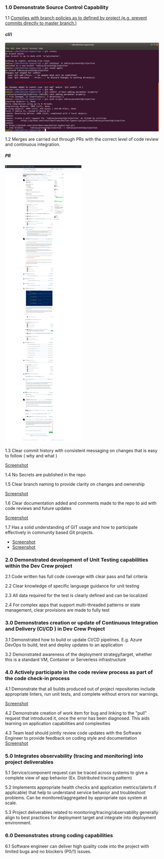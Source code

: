 ### 1.0	 Demonstrate Source Control Capability			
1.1 [Complies with branch policies as to defined by project (e.g. prevent commits directly to master branch.)](1-1.md) 

#### cli1
![Creating a new branch](images/1-1.png)

1.2	Merges are carried out through PRs with the correct level of code review and continuous integration.

##### PR
<img src="images/1-2.png" width="250px">


1.3 Clear commit history with consistent messaging on changes that is easy to follow ( why and what ) 

[Screenshot](#PR)

1.4 No Secrets are published in the repo


1.5 Clear branch naming to provide clarity on changes and ownership 

[Screenshot](#PR)

1.6 Clear documentation added and comments made to the repo to aid with code reviews and future updates 

[Screenshot](#PR)

1.7	 Has a solid understanding of GIT usage and how to participate effectively in community based Git projects. 
* [Screenshot](#PR)
* [Screenshot](#cli1)


### 2.0	 Demonstrated development of Unit Testing capabilities within the Dev Crew project 
2.1 Code written has full code coverage with clear pass and fail criteria 

2.2 Clear knowledge of specific language guidance for unit testing 

2.3 All data required for the test is clearly defined and can be localized

2.4 For complex apps that support multi-threaded patterns or state management, clear provisions are made to fully test 
	
### 3.0	 Demonstrates creation or update of Continuous Integration and Delivery (CI/CD ) in Dev Crew Project 
3.1 Demonstrated how to build or update CI/CD pipelines.  E.g. Azure DevOps to build, test and deploy updates to an application 

3.2 Demonstrated awareness of the deployment strategy/target, whether this is a standard VM, Container or Serverless infrastructure 
	
### 4.0	  Actively participate in the code review process as part of the code check-in process 
4.1 Demonstrate that all builds produced out of project repositories include appropriate linters, run unit tests, and complete without errors nor warnings.

[Screenshot](#PR)

4.2 Demonstrate creation of work item for bug and linking to the "pull" request that introduced it, once the error has been diagnosed. This aids learning on application capabilities and complexities

4.3 Team lead should jointly review code updates with the Software Engineer to provide feedback on coding style and documentation 
[Screenshot](#PR)

### 5.0	 Integrates observability (tracing and monitoring) into project deliverables 
5.1 Service/component request can be traced across systems to give a complete view of app behavior (Ex. Distributed tracing pattern) 

5.2 Implements appropriate health checks and application metrics/(alerts if applicable) that help to understand service behavior and troubleshoot problems.  Can be monitored/aggregated by appropriate ops system at scale. 

 5.3 Project deliverables related to monitoring/tracing/observability generally align to best practices for deployment target and integrate into deployment environment. 
	
### 6.0	 Demonstrates strong coding capabilities 
6.1 Software engineer can deliver high quality code into the project with limited bugs and no blockers (P0/1) issues.